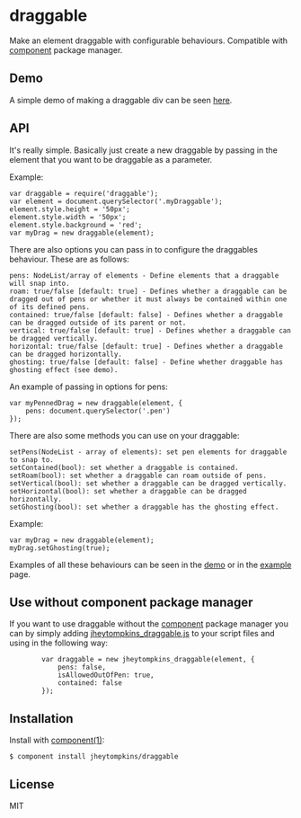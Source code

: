 # draggable

  Make an element draggable with configurable behaviours. Compatible with [component](https://github.com/component/component) package manager.

## Demo

 A simple demo of making a draggable div can be seen [here](http://jsfiddle.net/PvDLp/8/).

## API

It's really simple. Basically just create a new draggable by passing in the element that you want to be draggable as a parameter.

Example:

	var draggable = require('draggable');
	var element = document.querySelector('.myDraggable');
	element.style.height = '50px';
	element.style.width = '50px';
	element.style.background = 'red';
	var myDrag = new draggable(element);
	
	
There are also options you can pass in to configure the draggables behaviour. These are as follows:

	pens: NodeList/array of elements - Define elements that a draggable will snap into.
	roam: true/false [default: true] - Defines whether a draggable can be dragged out of pens or whether it must always be contained within one of its defined pens.
	contained: true/false [default: false] - Defines whether a draggable can be dragged outside of its parent or not.
	vertical: true/false [default: true] - Defines whether a draggable can be dragged vertically.
	horizontal: true/false [default: true] - Defines whether a draggable can be dragged horizontally.
	ghosting: true/false [default: false] - Define whether draggable has ghosting effect (see demo).
	
An example of passing in options for pens: 

	var myPennedDrag = new draggable(element, {
		pens: document.querySelector('.pen')
	});

There are also some methods you can use on your draggable:

	setPens(NodeList - array of elements): set pen elements for draggable to snap to.
	setContained(bool): set whether a draggable is contained.
	setRoam(bool): set whether a draggable can roam outside of pens.
	setVertical(bool): set whether a draggable can be dragged vertically.
	setHorizontal(bool): set whether a draggable can be dragged horizontally.
	setGhosting(bool): set whether a draggable has the ghosting effect.

Example:

	var myDrag = new draggable(element);
	myDrag.setGhosting(true);
	
Examples of all these behaviours can be seen in the [demo](http://jsfiddle.net/PvDLp/6/) or in the [example](https://github.com/jheytompkins/draggable/blob/master/example.html) page.

## Use without component package manager

 If you want to use draggable without the [component](https://github.com/component/component) package manager you can by simply adding [jheytompkins_draggable.js](https://github.com/jheytompkins/draggable/blob/master/jheytompkins-draggable.js) to your script files and using in the following way:

	 		var draggable = new jheytompkins_draggable(element, {
	 			pens: false,
	 			isAllowedOutOfPen: true,
	 			contained: false
	 		});


## Installation

  Install with [component(1)](http://component.io):

    $ component install jheytompkins/draggable

## License

  MIT
